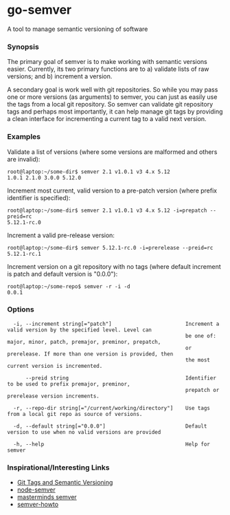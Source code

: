 # go-semver

A tool to manage semantic versioning of software

### Synopsis

The primary goal of semver is to make working with semantic versions
easier. Currently, its two primary functions are to a) validate lists
of raw versions; and b) increment a version.

A secondary goal is work well with git repositories. So while you may
pass one or more versions (as arguments) to semver, you can just as
easily use the tags from a local git repository. So semver can validate
git repository tags and perhaps most importantly, it can help manage
git tags by providing a clean interface for incrementing a current tag
to a valid next version.

### Examples
Validate a list of versions (where some versions are malformed and others are
invalid):

```
root@laptop:~/some-dir$ semver 2.1 v1.0.1 v3 4.x 5.12
1.0.1 2.1.0 3.0.0 5.12.0
```

Increment most current, valid version to a pre-patch version (where prefix
identifier is specified): 

```
root@laptop:~/some-dir$ semver 2.1 v1.0.1 v3 4.x 5.12 -i=prepatch --preid=rc
5.12.1-rc.0
```

Increment a valid pre-release version:

```
root@laptop:~/some-dir$ semver 5.12.1-rc.0 -i=prerelease --preid=rc
5.12.1-rc.1
```

Increment version on a git repository with no tags (where default increment is
patch and default version is "0.0.0"):

```
root@laptop:~/some-repo$ semver -r -i -d
0.0.1
```

### Options

```
  -i, --increment string[="patch"]                        Increment a valid version by the specified level. Level can
                                                          be one of: major, minor, patch, premajor, preminor, prepatch,
                                                          or prerelease. If more than one version is provided, then
                                                          the most current version is incremented.

      --preid string                                      Identifier to be used to prefix premajor, preminor,
                                                          prepatch or prerelease version increments.

  -r, --repo-dir string[="/current/working/directory"]    Use tags from a local git repo as source of versions.

  -d, --default string[="0.0.0"]                          Default version to use when no valid versions are provided

  -h, --help                                              Help for semver
```

### Inspirational/Interesting Links
* [Git Tags and Semantic Versioning](http://www.tugberkugurlu.com/archive/versioning-software-builds-based-on-git-tags-and-semantic-versioning-semver)
* [node-semver](https://github.com/npm/node-semver)
* [masterminds semver](https://github.com/Masterminds/semver)
* [semver-howto](https://github.com/dbrock/semver-howto)
